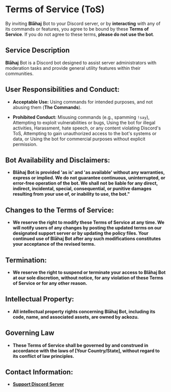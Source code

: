 # Terms of Service (ToS)
By inviting **Blåhaj** Bot to your Discord server, or by **interacting** with any of its commands or features, you agree to be bound by these **Terms of Service**. If you do not agree to these terms, **please do not use the bot**.

## Service Description
**Blåhaj** Bot is a Discord bot designed to assist server administrators with moderation tasks and provide general utility features within their communities.

## User Responsibilities and Conduct:
- **Acceptable Use:** Using commands for intended purposes, and not abusing them (**The Commands**).

- **Prohibited Conduct:** Misusing commands (e.g., spamming `!say`), Attempting to exploit vulnerabilities or bugs, Using the bot for illegal activities, Harassment, hate speech, or any content violating Discord's ToS, Attempting to gain unauthorized access to the bot's systems or data, or Using the bot for commercial purposes without explicit permission.

## Bot Availability and Disclaimers:
- **Blåhaj Bot is provided 'as is' and 'as available' without any warranties, express or implied. We do not guarantee continuous, uninterrupted, or error-free operation of the bot. We shall not be liable for any direct, indirect, incidental, special, consequential, or punitive damages resulting from your use of, or inability to use, the bot."**

## Changes to the Terms of Service:
- **We reserve the right to modify these Terms of Service at any time. We will notify users of any changes by posting the updated terms on our designated support server or by updating the policy files. Your continued use of Blåhaj Bot after any such modifications constitutes your acceptance of the revised terms.**

## Termination:
- **We reserve the right to suspend or terminate your access to Blåhaj Bot at our sole discretion, without notice, for any violation of these Terms of Service or for any other reason.**

## Intellectual Property:
- **All intellectual property rights concerning Blåhaj Bot, including its code, name, and associated assets, are owned by ackozu.**

## Governing Law
- **These Terms of Service shall be governed by and construed in accordance with the laws of [Your Country/State], without regard to its conflict of law principles.**

## Contact Information:
- **[Support Discord Server](https://discord.gg/A4XfDaNunr)**
